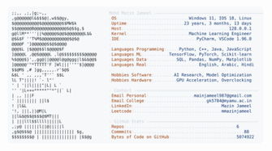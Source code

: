 <picture>
  <source srcset="https://raw.githubusercontent.com/mmazinjameel/mmazinjameel/main/dark_mode.svg?v=1739909434" media="(prefers-color-scheme: dark)">
  <img src="https://raw.githubusercontent.com/mmazinjameel/mmazinjameel/main/light_mode.svg?v=1739909434">
</picture>
